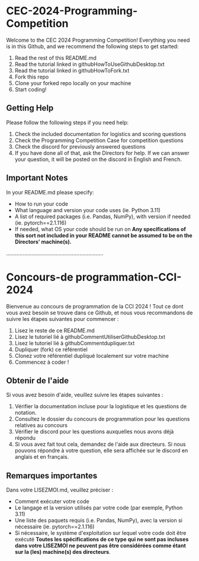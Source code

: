 # CEC-2024-Programming-Competition

Welcome to the CEC 2024 Programming Competition! Everything you need is in this Github, and we recommend the following steps to get started:

1. Read the rest of this README.md
1. Read the tutorial linked in githubHowToUseGithubDesktop.txt
1. Read the tutorial linked in githubHowToFork.txt
1. Fork this repo
1. Clone your forked repo locally on your machine
1. Start coding!

## Getting Help

Please follow the following steps if you need help:

1. Check the included documentation for logistics and scoring questions
1. Check the Programming Competition Case for competition questions
1. Check the discord for previously answered questions
1. If you have done all of that, ask the Directors for help. If we can answer your question, it will be posted on the discord in English and French.

## Important Notes

In your README.md please specify:

- How to run your code
- What language and version your code uses (ie. Python 3.11)
- A list of required packages (i.e. Pandas, NumPy), with version if needed (ie. pytorch==2.1.116)
- If needed, what OS your code should be run on
**Any specifications of this sort not included in your README cannot be assumed to be on the
Directors’ machine(s).**

.................................................................

# Concours-de programmation-CCI-2024

Bienvenue au concours de programmation de la CCI 2024 ! Tout ce dont vous avez besoin se trouve dans ce Github, et nous vous recommandons de suivre les étapes suivantes pour commencer :

1. Lisez le reste de ce README.md
1. Lisez le tutoriel lié à githubCommentUtiliserGithubDesktop.txt
1. Lisez le tutoriel lié à githubCommentdupliquer.txt
1. Dupliquer (fork) ce référentiel
1. Clonez votre référentiel dupliqué localement sur votre machine
1. Commencez à coder !

## Obtenir de l'aide

Si vous avez besoin d'aide, veuillez suivre les étapes suivantes :

1. Vérifier la documentation incluse pour la logistique et les questions de notation.
1. Consultez le dossier du concours de programmation pour les questions relatives au concours
1. Vérifier le discord pour les questions auxquelles nous avons déjà répondu
1. Si vous avez fait tout cela, demandez de l'aide aux directeurs. Si nous pouvons répondre à votre question, elle sera affichée sur le discord en anglais et en français.

## Remarques importantes

Dans votre LISEZMOI.md, veuillez préciser :

- Comment exécuter votre code
- Le langage et la version utilisés par votre code (par exemple, Python 3.11)
- Une liste des paquets requis (i.e. Pandas, NumPy), avec la version si nécessaire (ie. pytorch==2.1.116)
- Si nécessaire, le système d'exploitation sur lequel votre code doit être exécuté
**Toutes les spécifications de ce type qui ne sont pas incluses dans votre LISEZMOI ne peuvent pas être considérées comme étant sur la (les) machine(s) des directeurs**.
